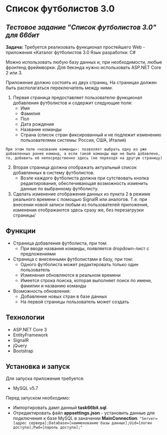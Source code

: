 # Список футболистов 3.0
## _Тестовое задание "Список футболистов 3.0" для 66бит_

__Задача:__
Требуется реализовать функционал простейшего Web - приложения «Каталог футболистов 3.0
Язык разработки: C#

Можно использовать любую базу данных и, при необходимости, любые фронтенд фреймворки.
Для бекэнда нужно использовать ASP.NET Core 2 или 3.

Приложение должно состоять из двух страниц. На страницах должен быть располагаться
переключатель между ними.
1. Первая страница предоставляет пользователю функционал добавления футболистов и
содержит следующие поля:
    - Имя
    - Фамилия
    - Пол
    - Дата рождения
    - Название команды
    - Страна (список стран фиксированный и не подлежит изменению пользователями системы:
    Россия, США, Италия)

```При этом поле «название команды»: позволяет выбрать одну из уже добавленных ранее команд, а если такой команды еще не было добавлено, то, добавить её непосредственно здесь (не переходя на другую страницу)```

2. Вторая страница должна отображать актуальный список добавленных в систему футболистов. 
    - Возле каждого футболиста должна при сутствовать кнопка редактирования, обеспечивающая возможность изменить 
    данные по выбранному футболисту.
3. Сделать изменение отображения данных из пункта 2 в режиме реального времени c помощью SignalR или аналогов. 
Т.е. при внесении новой записи любым из пользователей приложения, изменения отображаются здесь сразу же, без 
перезагрузки страницы/

## Функции
- Страница добавления футболиста, при том:
	- При вводе названия команды, появляется dropdown-лист с предложениями
- Страница с внесенными футболистами в базу, при том:
    - Одного футболиста может редактировать только один пользователь
    - Изменения обновляются в реальном времени
    - Имеется строка поиска, которая выполняет поиск по имени, фамилии и названию команды
- Возможность обновления:
	- Добавление новых стран в базе данных
	- На первой страницы пользователь может создать 

## Технологии
- ASP.NET Core 3
- EntityFramework
- SignalR
- jQuery
- Bootstrap

## Установка и запуск

Для запуска приложения требуется:
- MySQL v5.7

Перед запуском необходимо:
- Импортировать дамп данный __task66bit.sql__.
- Отредактировать файл __appsettings.json__ - установить данные для подключения к базе MySQL в заначении __MainConnection__:
		```
		"Server=[адрес сервера];Database=[наименование базы данных];Uid=[логин доступа];Pwd=[пароль доступа];"
		```
